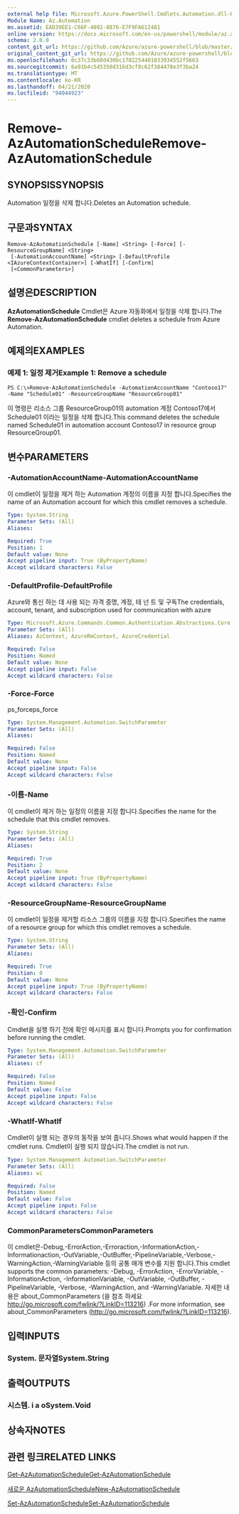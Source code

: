 ```yaml
---
external help file: Microsoft.Azure.PowerShell.Cmdlets.Automation.dll-Help.xml
Module Name: Az.Automation
ms.assetid: EAD39EE1-C66F-4092-8876-E7F9FA612481
online version: https://docs.microsoft.com/en-us/powershell/module/az.automation/remove-azautomationschedule
schema: 2.0.0
content_git_url: https://github.com/Azure/azure-powershell/blob/master/src/Automation/Automation/help/Remove-AzAutomationSchedule.md
original_content_git_url: https://github.com/Azure/azure-powershell/blob/master/src/Automation/Automation/help/Remove-AzAutomationSchedule.md
ms.openlocfilehash: 0c37c33b60d430bc1782254401033934552f5663
ms.sourcegitcommit: 6a91b4c545350d316d3cf8c62f384478e3f3ba24
ms.translationtype: MT
ms.contentlocale: ko-KR
ms.lasthandoff: 04/21/2020
ms.locfileid: "94044923"
---
```

# <span data-ttu-id="32b23-101">Remove-AzAutomationSchedule</span><span class="sxs-lookup"><span data-stu-id="32b23-101">Remove-AzAutomationSchedule</span></span>

## <span data-ttu-id="32b23-102">SYNOPSIS</span><span class="sxs-lookup"><span data-stu-id="32b23-102">SYNOPSIS</span></span>
<span data-ttu-id="32b23-103">Automation 일정을 삭제 합니다.</span><span class="sxs-lookup"><span data-stu-id="32b23-103">Deletes an Automation schedule.</span></span>

## <span data-ttu-id="32b23-104">구문과</span><span class="sxs-lookup"><span data-stu-id="32b23-104">SYNTAX</span></span>

```
Remove-AzAutomationSchedule [-Name] <String> [-Force] [-ResourceGroupName] <String>
 [-AutomationAccountName] <String> [-DefaultProfile <IAzureContextContainer>] [-WhatIf] [-Confirm]
 [<CommonParameters>]
```

## <span data-ttu-id="32b23-105">설명은</span><span class="sxs-lookup"><span data-stu-id="32b23-105">DESCRIPTION</span></span>
<span data-ttu-id="32b23-106">**AzAutomationSchedule** Cmdlet은 Azure 자동화에서 일정을 삭제 합니다.</span><span class="sxs-lookup"><span data-stu-id="32b23-106">The **Remove-AzAutomationSchedule** cmdlet deletes a schedule from Azure Automation.</span></span>

## <span data-ttu-id="32b23-107">예제의</span><span class="sxs-lookup"><span data-stu-id="32b23-107">EXAMPLES</span></span>

### <span data-ttu-id="32b23-108">예제 1: 일정 제거</span><span class="sxs-lookup"><span data-stu-id="32b23-108">Example 1: Remove a schedule</span></span>
```
PS C:\>Remove-AzAutomationSchedule -AutomationAccountName "Contoso17" -Name "Schedule01" -ResourceGroupName "ResourceGroup01"
```

<span data-ttu-id="32b23-109">이 명령은 리소스 그룹 ResourceGroup01의 automation 계정 Contoso17에서 Schedule01 이라는 일정을 삭제 합니다.</span><span class="sxs-lookup"><span data-stu-id="32b23-109">This command deletes the schedule named Schedule01 in automation account Contoso17 in resource group ResourceGroup01.</span></span>

## <span data-ttu-id="32b23-110">변수</span><span class="sxs-lookup"><span data-stu-id="32b23-110">PARAMETERS</span></span>

### <span data-ttu-id="32b23-111">-AutomationAccountName</span><span class="sxs-lookup"><span data-stu-id="32b23-111">-AutomationAccountName</span></span>
<span data-ttu-id="32b23-112">이 cmdlet이 일정을 제거 하는 Automation 계정의 이름을 지정 합니다.</span><span class="sxs-lookup"><span data-stu-id="32b23-112">Specifies the name of an Automation account for which this cmdlet removes a schedule.</span></span>

```yaml
Type: System.String
Parameter Sets: (All)
Aliases:

Required: True
Position: 1
Default value: None
Accept pipeline input: True (ByPropertyName)
Accept wildcard characters: False
```

### <span data-ttu-id="32b23-113">-DefaultProfile</span><span class="sxs-lookup"><span data-stu-id="32b23-113">-DefaultProfile</span></span>
<span data-ttu-id="32b23-114">Azure와 통신 하는 데 사용 되는 자격 증명, 계정, 테 넌 트 및 구독</span><span class="sxs-lookup"><span data-stu-id="32b23-114">The credentials, account, tenant, and subscription used for communication with azure</span></span>

```yaml
Type: Microsoft.Azure.Commands.Common.Authentication.Abstractions.Core.IAzureContextContainer
Parameter Sets: (All)
Aliases: AzContext, AzureRmContext, AzureCredential

Required: False
Position: Named
Default value: None
Accept pipeline input: False
Accept wildcard characters: False
```

### <span data-ttu-id="32b23-115">-Force</span><span class="sxs-lookup"><span data-stu-id="32b23-115">-Force</span></span>
<span data-ttu-id="32b23-116">ps_force</span><span class="sxs-lookup"><span data-stu-id="32b23-116">ps_force</span></span>

```yaml
Type: System.Management.Automation.SwitchParameter
Parameter Sets: (All)
Aliases:

Required: False
Position: Named
Default value: None
Accept pipeline input: False
Accept wildcard characters: False
```

### <span data-ttu-id="32b23-117">-이름</span><span class="sxs-lookup"><span data-stu-id="32b23-117">-Name</span></span>
<span data-ttu-id="32b23-118">이 cmdlet이 제거 하는 일정의 이름을 지정 합니다.</span><span class="sxs-lookup"><span data-stu-id="32b23-118">Specifies the name for the schedule that this cmdlet removes.</span></span>

```yaml
Type: System.String
Parameter Sets: (All)
Aliases:

Required: True
Position: 2
Default value: None
Accept pipeline input: True (ByPropertyName)
Accept wildcard characters: False
```

### <span data-ttu-id="32b23-119">-ResourceGroupName</span><span class="sxs-lookup"><span data-stu-id="32b23-119">-ResourceGroupName</span></span>
<span data-ttu-id="32b23-120">이 cmdlet이 일정을 제거할 리소스 그룹의 이름을 지정 합니다.</span><span class="sxs-lookup"><span data-stu-id="32b23-120">Specifies the name of a resource group for which this cmdlet removes a schedule.</span></span>

```yaml
Type: System.String
Parameter Sets: (All)
Aliases:

Required: True
Position: 0
Default value: None
Accept pipeline input: True (ByPropertyName)
Accept wildcard characters: False
```

### <span data-ttu-id="32b23-121">-확인</span><span class="sxs-lookup"><span data-stu-id="32b23-121">-Confirm</span></span>
<span data-ttu-id="32b23-122">Cmdlet을 실행 하기 전에 확인 메시지를 표시 합니다.</span><span class="sxs-lookup"><span data-stu-id="32b23-122">Prompts you for confirmation before running the cmdlet.</span></span>

```yaml
Type: System.Management.Automation.SwitchParameter
Parameter Sets: (All)
Aliases: cf

Required: False
Position: Named
Default value: False
Accept pipeline input: False
Accept wildcard characters: False
```

### <span data-ttu-id="32b23-123">-WhatIf</span><span class="sxs-lookup"><span data-stu-id="32b23-123">-WhatIf</span></span>
<span data-ttu-id="32b23-124">Cmdlet이 실행 되는 경우의 동작을 보여 줍니다.</span><span class="sxs-lookup"><span data-stu-id="32b23-124">Shows what would happen if the cmdlet runs.</span></span>
<span data-ttu-id="32b23-125">Cmdlet이 실행 되지 않습니다.</span><span class="sxs-lookup"><span data-stu-id="32b23-125">The cmdlet is not run.</span></span>

```yaml
Type: System.Management.Automation.SwitchParameter
Parameter Sets: (All)
Aliases: wi

Required: False
Position: Named
Default value: False
Accept pipeline input: False
Accept wildcard characters: False
```

### <span data-ttu-id="32b23-126">CommonParameters</span><span class="sxs-lookup"><span data-stu-id="32b23-126">CommonParameters</span></span>
<span data-ttu-id="32b23-127">이 cmdlet은-Debug,-ErrorAction,-Erroraction,-InformationAction,-Informationaction,-OutVariable,-OutBuffer,-PipelineVariable,-Verbose,-WarningAction,-WarningVariable 등의 공통 매개 변수를 지원 합니다.</span><span class="sxs-lookup"><span data-stu-id="32b23-127">This cmdlet supports the common parameters: -Debug, -ErrorAction, -ErrorVariable, -InformationAction, -InformationVariable, -OutVariable, -OutBuffer, -PipelineVariable, -Verbose, -WarningAction, and -WarningVariable.</span></span> <span data-ttu-id="32b23-128">자세한 내용은 about_CommonParameters (을 참조 하세요 http://go.microsoft.com/fwlink/?LinkID=113216) .</span><span class="sxs-lookup"><span data-stu-id="32b23-128">For more information, see about_CommonParameters (http://go.microsoft.com/fwlink/?LinkID=113216).</span></span>

## <span data-ttu-id="32b23-129">입력</span><span class="sxs-lookup"><span data-stu-id="32b23-129">INPUTS</span></span>

### <span data-ttu-id="32b23-130">System. 문자열</span><span class="sxs-lookup"><span data-stu-id="32b23-130">System.String</span></span>

## <span data-ttu-id="32b23-131">출력</span><span class="sxs-lookup"><span data-stu-id="32b23-131">OUTPUTS</span></span>

### <span data-ttu-id="32b23-132">시스템. i a o</span><span class="sxs-lookup"><span data-stu-id="32b23-132">System.Void</span></span>

## <span data-ttu-id="32b23-133">상속자</span><span class="sxs-lookup"><span data-stu-id="32b23-133">NOTES</span></span>

## <span data-ttu-id="32b23-134">관련 링크</span><span class="sxs-lookup"><span data-stu-id="32b23-134">RELATED LINKS</span></span>

[<span data-ttu-id="32b23-135">Get-AzAutomationSchedule</span><span class="sxs-lookup"><span data-stu-id="32b23-135">Get-AzAutomationSchedule</span></span>](./Get-AzAutomationSchedule.md)

[<span data-ttu-id="32b23-136">새로운 AzAutomationSchedule</span><span class="sxs-lookup"><span data-stu-id="32b23-136">New-AzAutomationSchedule</span></span>](./New-AzAutomationSchedule.md)

[<span data-ttu-id="32b23-137">Set-AzAutomationSchedule</span><span class="sxs-lookup"><span data-stu-id="32b23-137">Set-AzAutomationSchedule</span></span>](./Set-AzAutomationSchedule.md)


